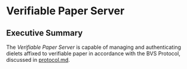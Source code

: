 # Verifiable Paper Server

## Executive Summary

The *Verifiable Paper Server* is capable of managing and
authenticating dielets affixed to verifiable paper in accordance with
the BVS Protocol, discussed in [protocol.md](protocol.md).

